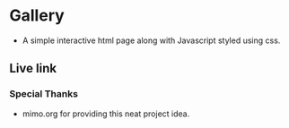 # Gallery

* A simple interactive html page along with Javascript styled using css.

## Live link

### Special Thanks

* mimo.org for providing this neat project idea.